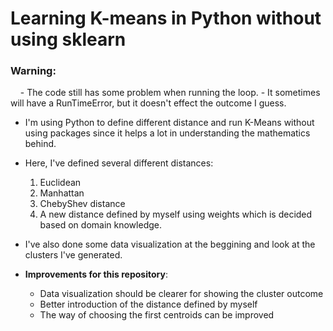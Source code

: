# Learning K-means in Python without using sklearn

### Warning:
     - The code still has some problem when running the loop.
     - It sometimes will have a RunTimeError, but it doesn't effect the outcome I guess.


* I'm using Python to define different distance and run K-Means without using packages since it helps a lot in understanding the mathematics behind.

* Here, I've defined several different distances:
  1. Euclidean
  2. Manhattan
  3. ChebyShev distance
  4. A new distance defined by myself using weights which is decided based on domain knowledge.
  
* I've also done some data visualization at the beggining and look at the clusters I've generated.

* **Improvements for this repository**:
  - Data visualization should be clearer for showing the cluster outcome
  - Better introduction of the distance defined by myself
  - The way of choosing the first centroids can be improved
  
